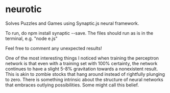 # neurotic
Solves Puzzles and Games using Synaptic.js neural framework. 

To run, do npm install synaptic --save.
The files should run as is in the terminal, e.g. "node e.js"

Feel free to comment any unexpected results!


One of the most interesting things I noticed when training the perceptron network is that even with a training set with 100% certainty, the network continues to have a slight 5-8% gravitation towards a nonexistent result. This is akin to zombie stocks that hang around instead of rightfully plunging to zero. There is something intrinsic about the structure of neural networks that embraces outlying possibilities. Some might call this belief. 
